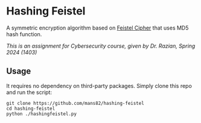 # Hashing Feistel
A symmetric encryption algorithm based on [Feistel Cipher](https://en.wikipedia.org/wiki/Feistel_cipher) that uses MD5 hash function.

*This is an assignment for Cybersecurity course, given by Dr. Razian, Spring 2024 (1403)*

## Usage
It requires no dependency on third-party packages. Simply clone this repo and run the script:

````
git clone https://github.com/mans82/hashing-feistel
cd hashing-feistel
python ./hashingfeistel.py
````
